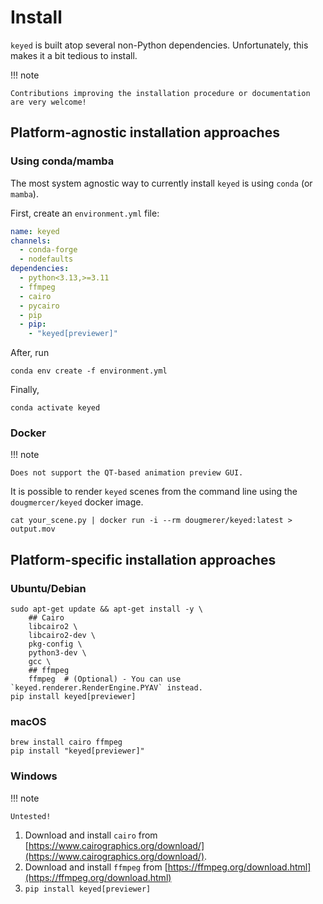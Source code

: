 # Install

`keyed` is built atop several non-Python dependencies. Unfortunately, this makes it a bit tedious to install.

!!! note

    Contributions improving the installation procedure or documentation are very welcome!

## Platform-agnostic installation approaches

### Using conda/mamba

The most system agnostic way to currently install `keyed` is using `conda` (or `mamba`).

First, create an `environment.yml` file:

```yml title="environment.yml"
name: keyed
channels:
  - conda-forge
  - nodefaults
dependencies:
  - python<3.13,>=3.11
  - ffmpeg
  - cairo
  - pycairo
  - pip
  - pip:
    - "keyed[previewer]"
```

After, run

```console
conda env create -f environment.yml
```

Finally,

```console
conda activate keyed
```

### Docker

!!! note

    Does not support the QT-based animation preview GUI.

It is possible to render `keyed` scenes from the command line using the `dougmercer/keyed` docker image.

```console
cat your_scene.py | docker run -i --rm dougmerer/keyed:latest > output.mov
```

## Platform-specific installation approaches

### Ubuntu/Debian
```shell
sudo apt-get update && apt-get install -y \
    ## Cairo
    libcairo2 \
    libcairo2-dev \
    pkg-config \
    python3-dev \
    gcc \
    ## ffmpeg
    ffmpeg  # (Optional) - You can use `keyed.renderer.RenderEngine.PYAV` instead.
pip install keyed[previewer]
```

### macOS
```shell
brew install cairo ffmpeg
pip install "keyed[previewer]"
```

### Windows

!!! note

    Untested!

1. Download and install `cairo` from [https://www.cairographics.org/download/](https://www.cairographics.org/download/).
2. Download and install `ffmpeg` from [https://ffmpeg.org/download.html](https://ffmpeg.org/download.html)
3. `pip install keyed[previewer]`
